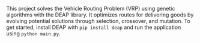 This project solves the Vehicle Routing Problem (VRP) using genetic algorithms with the DEAP library. It optimizes routes for delivering goods by evolving potential solutions through selection, crossover, and mutation. To get started, install DEAP with `pip install deap` and run the application using `python main.py`.
